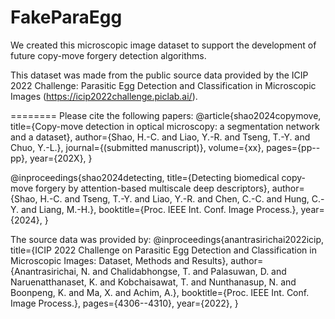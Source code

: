 # FakeParaEgg
We created this microscopic image dataset to support the development of future copy-move forgery detection algorithms. 

This dataset was made from the public source data provided by the ICIP 2022 Challenge: Parasitic Egg Detection and Classification in Microscopic Images (https://icip2022challenge.piclab.ai/).

========
Please cite the following papers:
@article{shao2024copymove,
  title={Copy-move detection in optical microscopy: a
segmentation network and a dataset},
  author={Shao, H.-C. and Liao, Y.-R. and Tseng, T.-Y. and Chuo, Y.-L.},
  journal={(submitted manuscript)},
  volume={xx},
  pages={pp--pp},
  year={202X},
}

@inproceedings{shao2024detecting,
  title={Detecting biomedical copy-move forgery by attention-based multiscale deep descriptors},
  author={Shao, H.-C. and Tseng, T.-Y. and Liao, Y.-R. and Chen, C.-C. and Hung, C.-Y. and Liang, M.-H.},
  booktitle={Proc. IEEE Int. Conf. Image Process.},
  year={2024},
}

The source data was provided by:
@inproceedings{anantrasirichai2022icip,
  title={ICIP 2022 Challenge on Parasitic Egg Detection and Classification in Microscopic Images: Dataset, Methods and Results},
  author={Anantrasirichai, N. and Chalidabhongse, T. and Palasuwan, D. and Naruenatthanaset, K. and Kobchaisawat, T. and Nunthanasup, N. and Boonpeng, K. and Ma, X. and Achim, A.},
  booktitle={Proc. IEEE Int. Conf. Image Process.},
  pages={4306--4310},
  year={2022},
}
